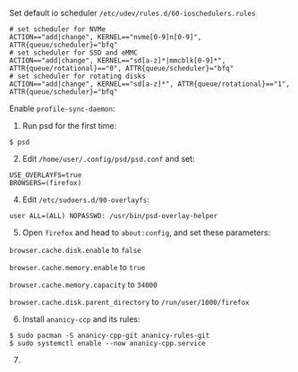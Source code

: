 Set default io scheduler
`/etc/udev/rules.d/60-ioschedulers.rules`
```
# set scheduler for NVMe
ACTION=="add|change", KERNEL=="nvme[0-9]n[0-9]", ATTR{queue/scheduler}="bfq"
# set scheduler for SSD and eMMC
ACTION=="add|change", KERNEL=="sd[a-z]*|mmcblk[0-9]*", ATTR{queue/rotational}=="0", ATTR{queue/scheduler}="bfq"
# set scheduler for rotating disks
ACTION=="add|change", KERNEL=="sd[a-z]*", ATTR{queue/rotational}=="1", ATTR{queue/scheduler}="bfq"
```

Enable `profile-sync-daemon`:
1. Run psd for the first time:
```
$ psd
```
2. Edit `/home/user/.config/psd/psd.conf` and set:
```
USE_OVERLAYFS=true
BROWSERS=(firefox)
```
4. Edit `/etc/sudoers.d/90-overlayfs`:
```
user ALL=(ALL) NOPASSWD: /usr/bin/psd-overlay-helper
```
5. Open `firefox` and head to `about:config`, and set these parameters:

`browser.cache.disk.enable` to `false`

`browser.cache.memory.enable` to `true`

`browser.cache.memory.capacity` to `34000`

`browser.cache.disk.parent_directory` to `/run/user/1000/firefox`

6. Install `ananicy-ccp` and its rules:
```
$ sudo pacman -S ananicy-cpp-git ananicy-rules-git
$ sudo systemctl enable --now ananicy-cpp.service
```
7.

